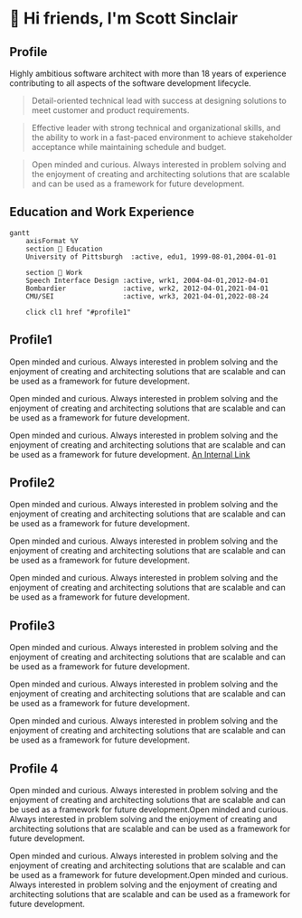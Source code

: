 # 👋 Hi friends, I'm Scott Sinclair

## Profile
Highly ambitious software architect with more than 18 years of experience contributing to all aspects of the software development lifecycle.

>Detail-oriented technical lead with success at designing solutions to meet customer and product requirements.

>Effective leader with strong technical and organizational skills, and the ability to work in a fast-paced environment to achieve stakeholder acceptance while maintaining schedule and budget.

>Open minded and curious. Always interested in problem solving and the enjoyment of creating and architecting solutions that are scalable and can be used as a framework for future development.

## Education and Work Experience

```mermaid
gantt
    axisFormat %Y
    section 🏫 Education
    University of Pittsburgh  :active, edu1, 1999-08-01,2004-01-01

    section 🏢 Work 
    Speech Interface Design :active, wrk1, 2004-04-01,2012-04-01
    Bombardier              :active, wrk2, 2012-04-01,2021-04-01
    CMU/SEI                 :active, wrk3, 2021-04-01,2022-08-24

    click cl1 href "#profile1"
```

## Profile1

Open minded and curious. Always interested in problem solving and the enjoyment of creating and architecting solutions that are scalable and can be used as a framework for future development.

Open minded and curious. Always interested in problem solving and the enjoyment of creating and architecting solutions that are scalable and can be used as a framework for future development.

Open minded and curious. Always interested in problem solving and the enjoyment of creating and architecting solutions that are scalable and can be used as a framework for future development.
[An Internal Link](#profile1)

## Profile2

Open minded and curious. Always interested in problem solving and the enjoyment of creating and architecting solutions that are scalable and can be used as a framework for future development.

Open minded and curious. Always interested in problem solving and the enjoyment of creating and architecting solutions that are scalable and can be used as a framework for future development.

Open minded and curious. Always interested in problem solving and the enjoyment of creating and architecting solutions that are scalable and can be used as a framework for future development.

## Profile3

Open minded and curious. Always interested in problem solving and the enjoyment of creating and architecting solutions that are scalable and can be used as a framework for future development.

Open minded and curious. Always interested in problem solving and the enjoyment of creating and architecting solutions that are scalable and can be used as a framework for future development.

Open minded and curious. Always interested in problem solving and the enjoyment of creating and architecting solutions that are scalable and can be used as a framework for future development.

## Profile 4

Open minded and curious. Always interested in problem solving and the enjoyment of creating and architecting solutions that are scalable and can be used as a framework for future development.Open minded and curious. Always interested in problem solving and the enjoyment of creating and architecting solutions that are scalable and can be used as a framework for future development.

Open minded and curious. Always interested in problem solving and the enjoyment of creating and architecting solutions that are scalable and can be used as a framework for future development.Open minded and curious. Always interested in problem solving and the enjoyment of creating and architecting solutions that are scalable and can be used as a framework for future development.